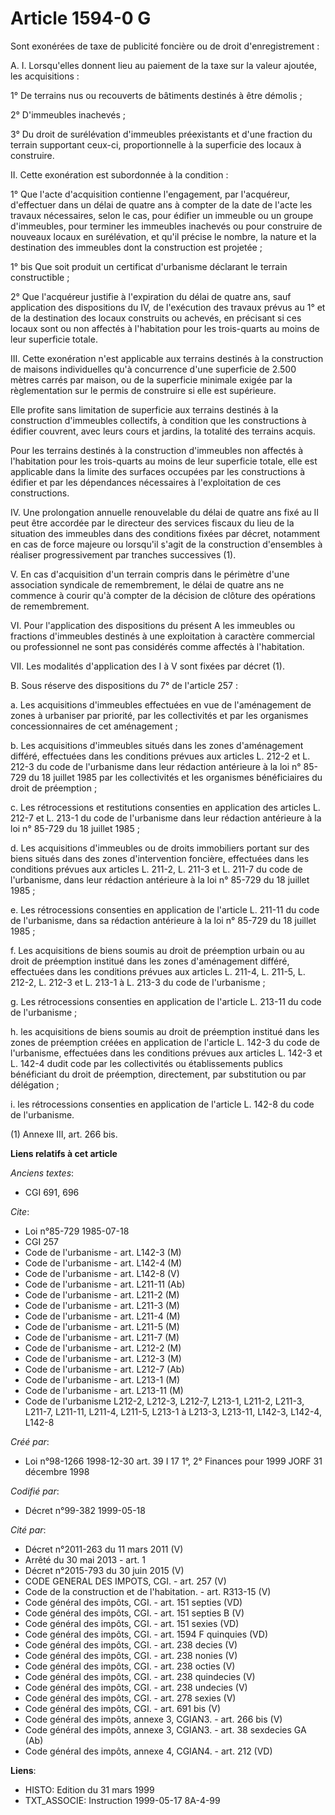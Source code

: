 # Article 1594-0 G

Sont exonérées de taxe de publicité foncière ou de droit d'enregistrement :

A. I. Lorsqu'elles donnent lieu au paiement de la taxe sur la valeur ajoutée, les acquisitions :

1° De terrains nus ou recouverts de bâtiments destinés à être démolis ;

2° D'immeubles inachevés ;

3° Du droit de surélévation d'immeubles préexistants et d'une fraction du terrain supportant ceux-ci, proportionnelle à la
superficie des locaux à construire.

II. Cette exonération est subordonnée à la condition :

1° Que l'acte d'acquisition contienne l'engagement, par l'acquéreur, d'effectuer dans un délai de quatre ans à compter de la
date de l'acte les travaux nécessaires, selon le cas, pour édifier un immeuble ou un groupe d'immeubles, pour terminer les
immeubles inachevés ou pour construire de nouveaux locaux en surélévation, et qu'il précise le nombre, la nature et la
destination des immeubles dont la construction est projetée ;

1° bis Que soit produit un certificat d'urbanisme déclarant le terrain constructible ;

2° Que l'acquéreur justifie à l'expiration du délai de quatre ans, sauf application des dispositions du IV, de l'exécution
des travaux prévus au 1° et de la destination des locaux construits ou achevés, en précisant si ces locaux sont ou non
affectés à l'habitation pour les trois-quarts au moins de leur superficie totale.

III. Cette exonération n'est applicable aux terrains destinés à la construction de maisons individuelles qu'à concurrence
d'une superficie de 2.500 mètres carrés par maison, ou de la superficie minimale exigée par la règlementation sur le permis
de construire si elle est supérieure.

Elle profite sans limitation de superficie aux terrains destinés à la construction d'immeubles collectifs, à condition que
les constructions à édifier couvrent, avec leurs cours et jardins, la totalité des terrains acquis.

Pour les terrains destinés à la construction d'immeubles non affectés à l'habitation pour les trois-quarts au moins de leur
superficie totale, elle est applicable dans la limite des surfaces occupées par les constructions à édifier et par les
dépendances nécessaires à l'exploitation de ces constructions.

IV. Une prolongation annuelle renouvelable du délai de quatre ans fixé au II peut être accordée par le directeur des services
fiscaux du lieu de la situation des immeubles dans des conditions fixées par décret, notamment en cas de force majeure ou
lorsqu'il s'agit de la construction d'ensembles à réaliser progressivement par tranches successives (1).

V. En cas d'acquisition d'un terrain compris dans le périmètre d'une association syndicale de remembrement, le délai de
quatre ans ne commence à courir qu'à compter de la décision de clôture des opérations de remembrement.

VI. Pour l'application des dispositions du présent A les immeubles ou fractions d'immeubles destinés à une exploitation à
caractère commercial ou professionnel ne sont pas considérés comme affectés à l'habitation.

VII. Les modalités d'application des I à V sont fixées par décret (1).

B. Sous réserve des dispositions du 7° de l'article 257 :

a. Les acquisitions d'immeubles effectuées en vue de l'aménagement de zones à urbaniser par priorité, par les collectivités
et par les organismes concessionnaires de cet aménagement ;

b. Les acquisitions d'immeubles situés dans les zones d'aménagement différé, effectuées dans les conditions prévues aux
articles L. 212-2 et L. 212-3 du code de l'urbanisme dans leur rédaction antérieure à la loi n° 85-729 du 18 juillet 1985 par
les collectivités et les organismes bénéficiaires du droit de préemption ;

c. Les rétrocessions et restitutions consenties en application des articles L. 212-7 et L. 213-1 du code de l'urbanisme dans
leur rédaction antérieure à la loi n° 85-729 du 18 juillet 1985 ;

d. Les acquisitions d'immeubles ou de droits immobiliers portant sur des biens situés dans des zones d'intervention foncière,
effectuées dans les conditions prévues aux articles L. 211-2, L. 211-3 et L. 211-7 du code de l'urbanisme, dans leur
rédaction antérieure à la loi n° 85-729 du 18 juillet 1985 ;

e. Les rétrocessions consenties en application de l'article L. 211-11 du code de l'urbanisme, dans sa rédaction antérieure à
la loi n° 85-729 du 18 juillet 1985 ;

f. Les acquisitions de biens soumis au droit de préemption urbain ou au droit de préemption institué dans les zones
d'aménagement différé, effectuées dans les conditions prévues aux articles L. 211-4, L. 211-5, L. 212-2, L. 212-3 et L. 213-1
à L. 213-3 du code de l'urbanisme ;

g. Les rétrocessions consenties en application de l'article L. 213-11 du code de l'urbanisme ;

h. les acquisitions de biens soumis au droit de préemption institué dans les zones de préemption créées en application de
l'article L. 142-3 du code de l'urbanisme, effectuées dans les conditions prévues aux articles L. 142-3 et L. 142-4 dudit
code par les collectivités ou établissements publics bénéficiant du droit de préemption, directement, par substitution ou par
délégation ;

i. les rétrocessions consenties en application de l'article L. 142-8 du code de l'urbanisme.

(1) Annexe III, art. 266 bis.

**Liens relatifs à cet article**

_Anciens textes_:

  - CGI 691, 696

_Cite_:

  - Loi n°85-729 1985-07-18
  - CGI 257
  - Code de l'urbanisme - art. L142-3 (M)
  - Code de l'urbanisme - art. L142-4 (M)
  - Code de l'urbanisme - art. L142-8 (V)
  - Code de l'urbanisme - art. L211-11 (Ab)
  - Code de l'urbanisme - art. L211-2 (M)
  - Code de l'urbanisme - art. L211-3 (M)
  - Code de l'urbanisme - art. L211-4 (M)
  - Code de l'urbanisme - art. L211-5 (M)
  - Code de l'urbanisme - art. L211-7 (M)
  - Code de l'urbanisme - art. L212-2 (M)
  - Code de l'urbanisme - art. L212-3 (M)
  - Code de l'urbanisme - art. L212-7 (Ab)
  - Code de l'urbanisme - art. L213-1 (M)
  - Code de l'urbanisme - art. L213-11 (M)
  - Code de l'urbanisme L212-2, L212-3, L212-7, L213-1, L211-2, L211-3, L211-7, L211-11, L211-4, L211-5, L213-1 à L213-3, L213-11, L142-3, L142-4, L142-8

_Créé par_:

  - Loi n°98-1266 1998-12-30 art. 39 I 17 1°, 2° Finances pour 1999 JORF 31 décembre 1998

_Codifié par_:

  - Décret n°99-382 1999-05-18

_Cité par_:

  - Décret n°2011-263 du 11 mars 2011 (V)
  - Arrêté du 30 mai 2013 - art. 1
  - Décret n°2015-793 du 30 juin 2015 (V)
  - CODE GENERAL DES IMPOTS, CGI. - art. 257 (V)
  - Code de la construction et de l'habitation. - art. R313-15 (V)
  - Code général des impôts, CGI. - art. 151 septies (VD)
  - Code général des impôts, CGI. - art. 151 septies B (V)
  - Code général des impôts, CGI. - art. 151 sexies (VD)
  - Code général des impôts, CGI. - art. 1594 F quinquies (VD)
  - Code général des impôts, CGI. - art. 238 decies (V)
  - Code général des impôts, CGI. - art. 238 nonies (V)
  - Code général des impôts, CGI. - art. 238 octies (V)
  - Code général des impôts, CGI. - art. 238 quindecies (V)
  - Code général des impôts, CGI. - art. 238 undecies (V)
  - Code général des impôts, CGI. - art. 278 sexies (V)
  - Code général des impôts, CGI. - art. 691 bis (V)
  - Code général des impôts, annexe 3, CGIAN3. - art. 266 bis (V)
  - Code général des impôts, annexe 3, CGIAN3. - art. 38 sexdecies GA (Ab)
  - Code général des impôts, annexe 4, CGIAN4. - art. 212 (VD)

**Liens**:

  - HISTO: Edition du 31 mars 1999
  - TXT_ASSOCIE: Instruction 1999-05-17 8A-4-99
